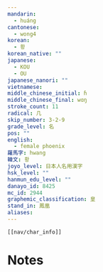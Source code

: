 ```yaml
---
mandarin:
  - huáng
cantonese:
  - wong4
korean:
  - 황
korean_native: ""
japanese:
  - KOU
  - OU
japanese_nanori: ""
vietnamese:
middle_chinese_initial: ɦ
middle_chinese_final: wɑŋ
stroke_count: 11
radical: 几
skip_number: 3-2-9
grade_level: 名
pos: ""
english:
  - female phoenix
羅馬字: hwang
韓文: 황
joyo_level: 日本人名用漢字
hsk_level: ""
hanmun_edu_level: ""
danayo_id: 8425
mc_id: 2944
graphemic_classification: 皇
stand_in: 鳳凰
aliases:
---
```

```meta-bind-embed
[[nav/char_info]]
```

# Notes
